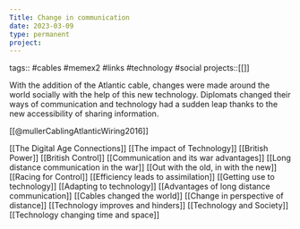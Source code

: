 ```yaml
---
Title: Change in communication
date: 2023-03-09
type: permanent
project:
---
```


tags::  #cables #memex2 #links #technology #social
projects::[[]]

With the addition of the Atlantic cable, changes were made around the world socially with the help of this new technology. Diplomats changed their ways of communication and technology had a sudden leap thanks to the new accessibility of sharing information.

[[@mullerCablingAtlanticWiring2016]]

[[The Digital Age Connections]]
[[The impact of Technology]]
[[British Power]]
[[British Control]]
[[Communication and its war advantages]]
[[Long distance communication in the war]]
[[Out with the old, in with the new]]
[[Racing for Control]]
[[Efficiency leads to assimilation]]
[[Getting use to technology]]
[[Adapting to technology]]
[[Advantages of long distance communication]]
[[Cables changed the world]]
[[Change in perspective of distance]]
[[Technology improves and hinders]]
[[Technology and Society]]
[[Technology changing time and space]]